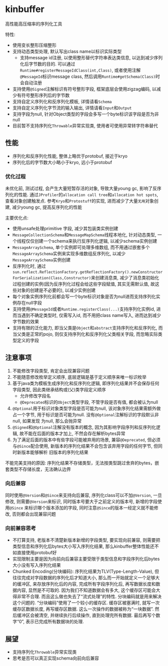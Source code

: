 # **kinbuffer**
高性能高压缩率的序列化工具

特性:
* 使用变长整形压缩整形
* 支持动态类型处理, 默认写出class name以标识实际类型
  * 支持message id注册, 以使用整形替代字符串表达类信息, 以达到减少序列化后字节数的目的. 
  可以通过`Runtime#registerMessageIdClass(int,Class)`, 或者使用注解`@MessageId`标识message class, 
  然后调用`Runtime#getSchema(Class)`时会自动注册
* 支持使用`@Signed`注解标识有符号整形字段, 框架底层会使用zigzag编码, 以减少有符号整形序列后的字节数
* 支持自定义序列化和反序列化模板, 详情请看`Schema`
* 支持自定义序列化字节流的输入输出, 详情请看`Input`和`Output`
* 支持字段为null, 针对Object类型的字段会多写一个byte标识该字段是否为非null
* 目前暂不支持序列化`Throwable`异常实现类, 使用者可使用异常转字符串替代

## 性能
* 序列化和反序列化性能, 整体上略优于protobuf, 接近于kryo
* 序列化后的字节数大小略小于kryo, 远小于protobuf

### 优化过程
未优化前, 测试过程, 会产生大量短暂存活的对象, 导致大量young gc, 影响了反序列化的性能. 
通过`JProfiler`的`allocation call tree`和`allocation hot spots`, 查看对象创建触发点. 参考`Kryo`和`Protostuff`的实现, 
进而减少了大量`无用`对象创建, 减少young gc, 提高反序列化的性能

主要优化点:
* 使用unsafe处理primitive 字段, 减少其包装类实例创建
* `MessageCollectionSchema`和`MessageMapSchema`线程本地化, 针对动态类型, 一个线程仅仅创建一个schema来执行反序列化逻辑, 以减少schema实例创建
* `MessageArraySchema`, 单个实例即可处理多维数组, 而不用通过嵌套多个`MessageArraySchema`实例来实现多维数组反序列化, 以减少`MessageArraySchema`实例创建
* 反序列化时, 通过`sun.reflect.ReflectionFactory.getReflectionFactory().newConstructorForSerialization(Class,Constructor)`来创建消息类, 
  减少了消息类初始化过程创建的实例(因为反序列化过程会给这些字段赋值, 其实无需默认值, 故这些对象的创建是不必要的), 以减少实例创建
* 每个对象实例序列化前都会写一个byte标识对象是否为null进而支持序列化实例存在null字段
* 支持使用`@MessageId`或者`Runtime.registerClass(...)`支持序列化实例id, 进而当遇到不确定类型时, 仅需写入id, 而不用把class name写入, 进而达到减少字节数的效果
* 支持有限的泛化能力, 即当父类是`Object`和`abstract`支持序列化和反序列化, 而当父类是正常的pojo, 则仅支持序列化和反序列化父类相关字段, 而忽略实际类型定义的字段

##  注意事项
1. 不能修改字段类型, 肯定会出现兼容问题
2. 不能随意修改枚举定义顺序, 底层逻辑是基于定义顺序来唯一标识枚举
3. 基于java类为模板生成序列化和反序列化逻辑, 即序列化结果并不会保存任何字段类型, 因此类继承结构或(父)类字段定义顺序
    * 允许修改字段名
    * `@Deprecated`标识的`Object`类型字段, 不管字段是否有值, 都会被认为null
4. `@Optional`用于标识对象类型字段是否可能为null, 该对象序列化结果需额外做占一个字节, 用于标识是否可能为null. 没有`@Optional`注解标识的字段默认非null, 如果发现
    为null, 那么会抛异常
5. `@Signed`和`@Optional`注解没有版本的概念, 因为其影响字段序列和反序列化逻辑, 故不能在后面的版本才加上, 不然会存在解析bytes异常
6. 为了满足后面的版本中有些字段可能被弃用的场景, 兼容`@Deprecated`, 但必须与`@Since`配合使用, 新版本的序列化结果不会包含该弃用字段的任何字节, 但同时新版本能够解析
    旧版本的序列化结果

不能完美支持的原因: 序列化结果不存储类型，无法按类型跳过舍弃的bytes，嵌套类型不存储长度，无法确认边界

### 向后兼容
同时使用`@Version`和`@Since`来支持向后兼容, 序列化class可以不加`@Version`, 一旦修改, 则需要`@Version`来标识, 同时版本号要大于之前定义的版本号, 新增的字段使用`@Since`
来标识哪个版本添加的字段, 同时注意`@Since`的版本一经定义就不能修改, 否则都会出现兼容问题

### 向前兼容思考
* 不打算支持, 老版本不清楚新版本新增的字段类型, 要实现向前兼容, 则需要把类型信息和序列化后bytes大小写入序列化结果, 那么kinbuffer整体性能还不如直接使用protobuf好
* 实现限制主要是因为向前向后兼容主要受限于类型信息和字段序列化后bytes大小没有写入序列化结果
* Chunked Encoding(分块编码): 序列化结果为TLV(Type-Length-Value), 但往往完成对字段数据的序列化后才知道大小, 那么而一开始就定义一个足够大的缓冲区, 来存放序列化后的内容, 完成所有字段序列化后, 
再写数据长度和数据内容, 显然是不可取的. 因为我们不知道数据会有多大, 这个缓存区可能会大得非常不合理. 而且这么做也失去了“流式处理”的特性. 分块编码就是用来解决这个问题的. “分块编码”使用了一个较小的缓存区.
缓存区被塞满时, 就写一次缓存区数据长度, 再写缓存区数据. 这么一次操作的数据被称为“一块数据”. 然后缓冲区会被清空, 并继续执行后续操作, 直到处理完所有数据. 最后再写个数字“0”, 表示已完成所有数据块的处理.

## 展望
* 支持序列化`Throwable`异常实现类
* 思考是否可以真正实现schema向前向后兼容